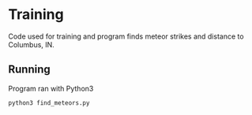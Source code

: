 # Training
Code used for training and program finds meteor strikes and distance to Columbus, IN.

## Running

Program ran with Python3

`python3 find_meteors.py`
